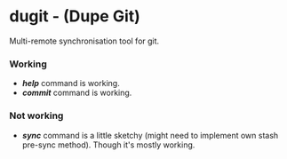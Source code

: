# dugit - (Dupe Git)
Multi-remote synchronisation tool for git.

### Working
- ***help*** command is working.
- ***commit*** command is working.

### Not working
- ***sync*** command is a little sketchy (might need to implement own stash pre-sync method). Though it's mostly working.
